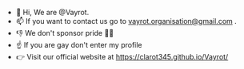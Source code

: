 - 👋 Hi, We are @Vayrot.
- 📫 If you want to contact us go to vayrot.organisation@gmail.com .
- 👎 We don't sponsor pride 🏳️‍🌈
- ☝ If you are gay don't enter my profile
- 👉 Visit our official website at https://clarot345.github.io/Vayrot/

